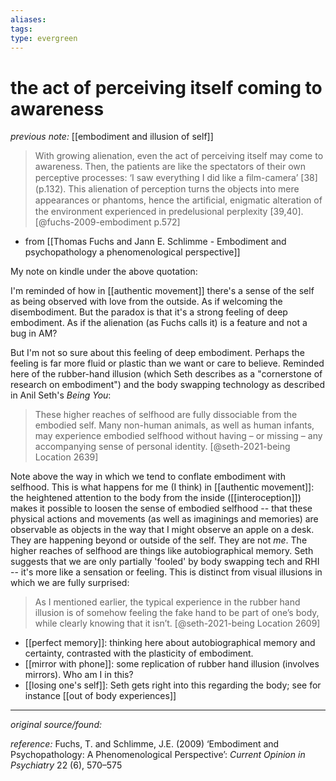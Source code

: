 ```yaml
---
aliases: 
tags: 
type: evergreen
---
```


# the act of perceiving itself coming to awareness

_previous note:_ [[embodiment and illusion of self]]

> With growing alienation, even the act of perceiving itself may come to awareness. Then, the patients are like the spectators of their own perceptive processes: ‘I saw everything I did like a ﬁlm-camera’ [38] (p.132). This alienation of perception turns the objects into mere appearances or phantoms, hence the artiﬁcial, enigmatic alteration of the environment experienced in predelusional perplexity [39,40]. [@fuchs-2009-embodiment p.572]

- from [[Thomas Fuchs and Jann E. Schlimme - Embodiment and psychopathology a phenomenological perspective]]

My note on kindle under the above quotation: 

I'm reminded of how in [[authentic movement]] there's a sense of the self as being observed with love from the outside. As if welcoming the disembodiment. But the paradox is that it's a strong feeling of deep embodiment. As if the alienation (as Fuchs calls it) is a feature and not a bug in AM?

But I'm not so sure about this feeling of deep embodiment. Perhaps the feeling is far more fluid or plastic than we want or care to believe. Reminded here of the rubber-hand illusion (which Seth describes as a "cornerstone of research on embodiment") and the body swapping technology as described in Anil Seth's _Being You_:

> These higher reaches of selfhood are fully dissociable from the embodied self. Many non-human animals, as well as human infants, may experience embodied selfhood without having – or missing – any accompanying sense of personal identity. [@seth-2021-being Location 2639]

Note above the way in which we tend to conflate embodiment with selfhood. This is what happens for me (I think) in [[authentic movement]]: the heightened attention to the body from the inside ([[interoception]]) makes it possible to loosen the sense of embodied selfhood -- that these physical actions and movements (as well as imaginings and memories) are observable as objects in the way that I might observe an apple on a desk. They are happening beyond or outside of the self. They are not _me_. The higher reaches of selfhood are things like autobiographical memory. Seth suggests that we are only partially 'fooled' by body swapping tech and RHI -- it's more like a sensation or feeling. This is distinct from visual illusions in which we are fully surprised:

> As I mentioned earlier, the typical experience in the rubber hand illusion is of somehow feeling the fake hand to be part of one’s body, while clearly knowing that it isn’t. [@seth-2021-being Location 2609] 



- [[perfect memory]]: thinking here about autobiographical memory and certainty, contrasted with the plasticity of embodiment. 
- [[mirror with phone]]: some replication of rubber hand illusion (involves mirrors). Who am I in this? 
- [[losing one's self]]: Seth gets right into this regarding the body; see for instance [[out of body experiences]]



---

_original source/found:_ 

_reference:_ Fuchs, T. and Schlimme, J.E. (2009) ‘Embodiment and Psychopathology: A Phenomenological Perspective’: _Current Opinion in Psychiatry_ 22 (6), 570–575



